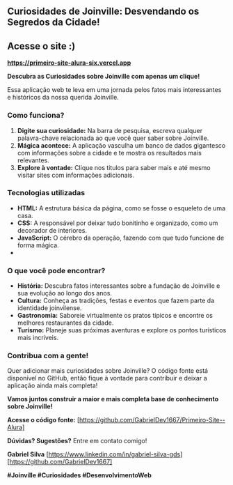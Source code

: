 ## Curiosidades de Joinville: Desvendando os Segredos da Cidade!
## Acesse o site :)
**https://primeiro-site-alura-six.vercel.app**

**Descubra as Curiosidades sobre Joinville com apenas um clique!** 

Essa aplicação web te leva em uma jornada pelos fatos mais interessantes e históricos da nossa querida Joinville. 

### Como funciona? 

1. **Digite sua curiosidade:** Na barra de pesquisa, escreva qualquer palavra-chave relacionada ao que você quer saber sobre Joinville.
2. **Mágica acontece:** A aplicação vasculha um banco de dados gigantesco com informações sobre a cidade e te mostra os resultados mais relevantes.
3. **Explore à vontade:** Clique nos titulos para saber mais e até mesmo visitar sites com informações adicionais.

### Tecnologias utilizadas ️

* **HTML:** A estrutura básica da página, como se fosse o esqueleto de uma casa.
* **CSS:** A responsável por deixar tudo bonitinho e organizado, como um decorador de interiores.
* **JavaScript:** O cérebro da operação, fazendo com que tudo funcione de forma mágica.
* 
### O que você pode encontrar? 

* **História:** Descubra fatos interessantes sobre a fundação de Joinville e sua evolução ao longo dos anos.
* **Cultura:** Conheça as tradições, festas e eventos que fazem parte da identidade joinvilense.
* **Gastronomia:** Saboreie virtualmente os pratos típicos e encontre os melhores restaurantes da cidade.
* **Turismo:** Planeje suas próximas aventuras e explore os pontos turísticos mais incríveis.

### Contribua com a gente! 

Quer adicionar mais curiosidades sobre Joinville? O código fonte está disponível no GitHub, então fique à vontade para contribuir e deixar a aplicação ainda mais completa!

**Vamos juntos construir a maior e mais completa base de conhecimento sobre Joinville!** 

**Acesse o código fonte:** [https://github.com/GabrielDev1667/Primeiro-Site--Alura]

**Dúvidas? Sugestões?** Entre em contato comigo! 

**Gabriel Silva**
[https://www.linkedin.com/in/gabriel-silva-gds]
[https://github.com/GabrielDev1667]

**#Joinville #Curiosidades #DesenvolvimentoWeb**
